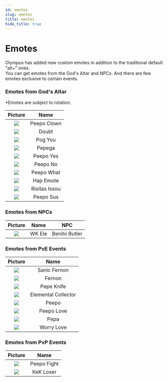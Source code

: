 ```yaml
---
id: emotes
slug: emotes
title: emotes 
hide_title: true
---
```


# **Emotes**

Olympus has added new custom emotes in addition to the traditional default "alt+" ones.  
You can get emotes from the God's Altar and NPCs. And there are few emotes exclusive to certain events.

### **Emotes from God's Altar**

*Emotes are subject to rotation.

|               Picture                |    Name     |
|:------------------------------------:|:-----------:|
| ![](https://i.imgur.com/f5lHpv6.png) | Peepo Clown |
| ![](https://i.imgur.com/CUPykm9.png) |    Doubt    |
| ![](https://i.imgur.com/A3H5PxR.png) |   Pog You   |
| ![](https://i.imgur.com/X43IuWT.png) |   Pepega    |
| ![](https://i.imgur.com/IByfYAQ.png) |   Peepo Yes |
| ![](https://i.imgur.com/K22XDsj.png) |   Peepo No  |
| ![](https://i.imgur.com/DT6QSUN.png) |   Peepo What |
| ![](https://i.imgur.com/HwjH7hU.png) |   Hap Emote  |
| ![](https://i.imgur.com/dfnBrGb.png) |   Risitas Issou |
| ![](https://i.imgur.com/e7UbBVk.png) |   Peepo Sus  |



### **Emotes from NPCs**

|               Picture                |  Name  |      NPC      |
|:------------------------------------:|:------:|:-------------:|
| ![](https://i.imgur.com/r9ltOuU.png) | WK Ele | Benito Butler |


### **Emotes from PvE Events**

|               Picture                |     Name     |
|:------------------------------------:|:------------:|
| ![](https://i.imgur.com/sxiiQc9.png) | Sanic Fernon |
| ![](https://i.imgur.com/kZ1sisq.png) |    Fernon    |
| ![](https://i.imgur.com/Yia50Hc.png) |  Pepe Knife  |
| ![](https://i.imgur.com/8se0F18.png) |  Elemental Collector |
| ![](https://i.imgur.com/hmkIU8E.png) |  Peepo  |
| ![](https://i.imgur.com/Xt5EdDe.png) |  Peepo Love |
| ![](https://i.imgur.com/s4QlEyq.png) |  Pepa  |
| ![](https://i.imgur.com/vuXhfoI.png) |  Worry Love  |

### **Emotes from PvP Events**

|               Picture                |    Name     |
|:------------------------------------:|:-----------:|
| ![](https://i.imgur.com/HdOKAEj.png) | Peepo Fight |
| ![](https://i.imgur.com/1cNAS4p.png) |  KeK Loser  |